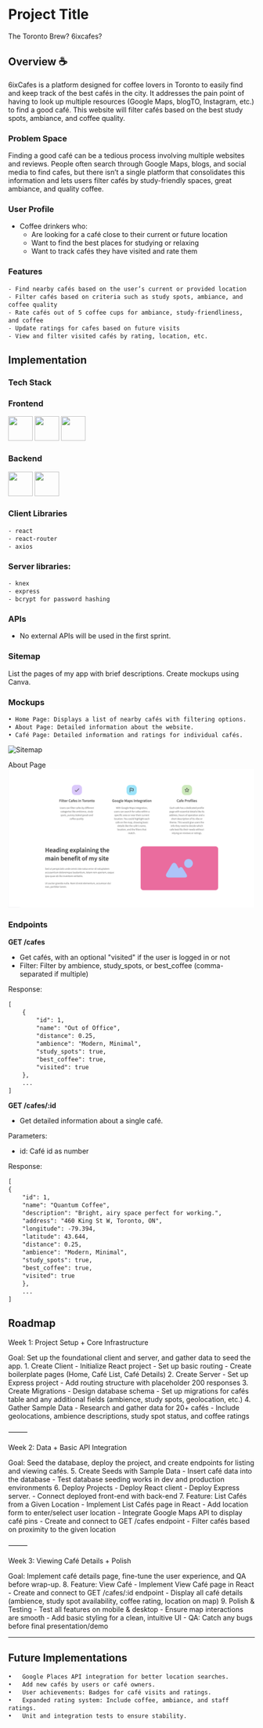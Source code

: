 # Project Title
The Toronto Brew? 6ixcafes?

## Overview ☕️

6ixCafes is a platform designed for coffee lovers in Toronto to easily find and keep track of the best cafés in the city. It addresses the pain point of having to look up multiple resources (Google Maps, blogTO, Instagram, etc.) to find a good café. This website will filter cafés based on the best study spots, ambiance, and coffee quality.

### Problem Space

Finding a good café can be a tedious process involving multiple websites and reviews. People often search through Google Maps, blogs, and social media to find cafes, but there isn’t a single platform that consolidates this information and lets users filter cafés by study-friendly spaces, great ambiance, and quality coffee.

### User Profile

- Coffee drinkers who:
	- Are looking for a café close to their current or future location
    - Want to find the best places for studying or relaxing
	- Want to track cafés they have visited and rate them

### Features

	- Find nearby cafés based on the user’s current or provided location
	- Filter cafés based on criteria such as study spots, ambiance, and coffee quality
	- Rate cafés out of 5 coffee cups for ambiance, study-friendliness, and coffee
	- Update ratings for cafes based on future visits
	- View and filter visited cafés by rating, location, etc.

## Implementation

### Tech Stack

### Frontend
<p>
  <img src="https://skillicons.dev/icons?i=react&theme=dark" width="50" height="50"/>
  <img src="https://skillicons.dev/icons?i=javascript&theme=dark" width="50" height="50"/>
  <img src="https://skillicons.dev/icons?i=sass&theme=dark" width="50" height="50"/>
</p>

### Backend
<p>
  <img src="https://skillicons.dev/icons?i=express&theme=dark" width="50" height="50"/>
  <img src="https://skillicons.dev/icons?i=mysql&theme=dark" width="50" height="50"/>
</p>

### Client Libraries
    - react
    - react-router
    - axios
    
### Server libraries:
    - knex
    - express
    - bcrypt for password hashing

### APIs

- No external APIs will be used in the first sprint.

### Sitemap

List the pages of my app with brief descriptions. Create mockups using Canva.

### Mockups

	• Home Page: Displays a list of nearby cafés with filtering options.
	• About Page: Detailed information about the website.
	• Café Page: Detailed information and ratings for individual cafés.

![Sitemap](./src/assets/mockups/Beige%20Minimalist%20Creative%20Agency%20Website%20Desktop%20Prototype.png)

About Page
![Sitemap](./src/assets/mockups/about.png)

### Endpoints

**GET /cafes**

- Get cafés, with an optional "visited" if the user is logged in or not
- Filter: Filter by ambience, study_spots, or best_coffee (comma-separated if multiple)

Response:
```
[
    {
        "id": 1,
        "name": "Out of Office",
        "distance": 0.25,
        "ambience": "Modern, Minimal",
        "study_spots": true,
        "best_coffee": true,
        "visited": true
    },
    ...
]
```

**GET /cafes/:id**
- Get detailed information about a single café.

Parameters:
- id: Café id as number

Response:
```
[
{
    "id": 1,
    "name": "Quantum Coffee",
    "description": "Bright, airy space perfect for working.",
    "address": "460 King St W, Toronto, ON",
    "longitude": -79.394,
    "latitude": 43.644,
    "distance": 0.25,
    "ambience": "Modern, Minimal",
    "study_spots": true,
    "best_coffee": true,
    "visited": true
    },
    ...
]
```

## Roadmap
Week 1: Project Setup + Core Infrastructure

Goal: Set up the foundational client and server, and gather data to seed the app.
	1.	Create Client
		- Initialize React project
		- Set up basic routing
		- Create boilerplate pages (Home, Café List, Café Details)
	2.	Create Server
		- Set up Express project
		- Add routing structure with placeholder 200 responses
	3.	Create Migrations
		- Design database schema
		- Set up migrations for cafés table and any additional fields (ambience, study spots, geolocation, etc.)
	4.	Gather Sample Data
		- Research and gather data for 20+ cafés
		- Include geolocations, ambience descriptions, study spot status, and coffee ratings

⸻

Week 2: Data + Basic API Integration

Goal: Seed the database, deploy the project, and create endpoints for listing and viewing cafés.
	5.	Create Seeds with Sample Data
		- Insert café data into the database
		- Test database seeding works in dev and production environments
	6.	Deploy Projects
		- Deploy React client
		- Deploy Express server.
		- Connect deployed front-end with back-end
	7.	Feature: List Cafés from a Given Location
		- Implement List Cafés page in React
		- Add location form to enter/select user location
		- Integrate Google Maps API to display café pins
		- Create and connect to GET /cafes endpoint
		- Filter cafés based on proximity to the given location

⸻

Week 3: Viewing Café Details + Polish

Goal: Implement café details page, fine-tune the user experience, and QA before wrap-up.
	8.	Feature: View Café
		- Implement View Café page in React
		- Create and connect to GET /cafes/:id endpoint
		- Display all café details (ambience, study spot availability, coffee rating, location on map)
	9.	Polish & Testing
		- Test all features on mobile & desktop
		- Ensure map interactions are smooth
		- Add basic styling for a clean, intuitive UI
		- QA: Catch any bugs before final presentation/demo

---

## Future Implementations
	•	Google Places API integration for better location searches.
	•	Add new cafés by users or café owners.
	•	User achievements: Badges for café visits and ratings.
	•	Expanded rating system: Include coffee, ambiance, and staff ratings.
	•	Unit and integration tests to ensure stability.